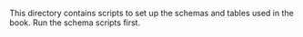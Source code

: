 This directory contains scripts to set up the schemas and tables used in the book. Run the schema scripts first.